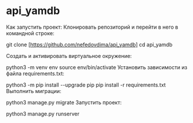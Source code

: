 # api_yamdb
Как запустить проект: 
Клонировать репозиторий и перейти в него в командной строке:

git clone [https://github.com/nefedovdima/api_yamdb] 
cd api_yamdb 

Cоздать и активировать виртуальное окружение:

python3 -m venv env source env/bin/activate Установить зависимости из файла requirements.txt:

python3 -m pip install --upgrade pip pip install -r requirements.txt Выполнить миграции:

python3 manage.py migrate Запустить проект:

python3 manage.py runserver
